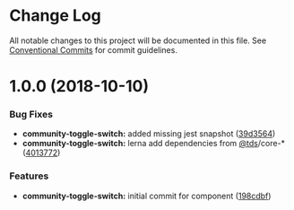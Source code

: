 # Change Log

All notable changes to this project will be documented in this file.
See [Conventional Commits](https://conventionalcommits.org) for commit guidelines.

<a name="1.0.0"></a>
# 1.0.0 (2018-10-10)


### Bug Fixes

* **community-toggle-switch:** added missing jest snapshot ([39d3564](https://github.com/telus/tds-community/commit/39d3564))
* **community-toggle-switch:** lerna add dependencies from [@tds](https://github.com/tds)/core-* ([4013772](https://github.com/telus/tds-community/commit/4013772))


### Features

* **community-toggle-switch:** initial commit for component ([198cdbf](https://github.com/telus/tds-community/commit/198cdbf))
